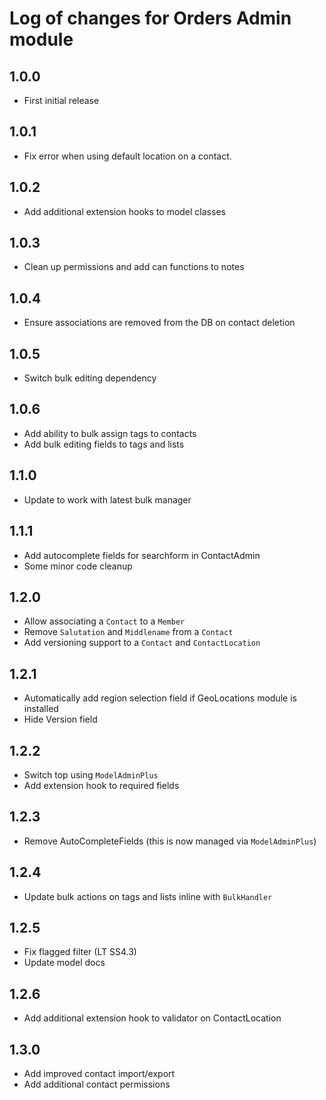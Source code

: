 # Log of changes for Orders Admin module

## 1.0.0

* First initial release

## 1.0.1

* Fix error when using default location on a contact.

## 1.0.2

* Add additional extension hooks to model classes

## 1.0.3

* Clean up permissions and add can functions to notes

## 1.0.4

* Ensure associations are removed from the DB on contact deletion

## 1.0.5

* Switch bulk editing dependency 

## 1.0.6

* Add ability to bulk assign tags to contacts
* Add bulk editing fields to tags and lists 

## 1.1.0

* Update to work with latest bulk manager

## 1.1.1

* Add autocomplete fields for searchform in ContactAdmin
* Some minor code cleanup

## 1.2.0

* Allow associating a `Contact` to a `Member`
* Remove `Salutation` and `Middlename` from a `Contact`
* Add versioning support to a `Contact` and `ContactLocation`

## 1.2.1

* Automatically add region selection field if GeoLocations module is installed
* Hide Version field

## 1.2.2

* Switch top using `ModelAdminPlus`
* Add extension hook to required fields

## 1.2.3

* Remove AutoCompleteFields (this is now managed via `ModelAdminPlus`)

## 1.2.4

* Update bulk actions on tags and lists inline with `BulkHandler`

## 1.2.5

* Fix flagged filter (LT SS4.3)
* Update model docs

## 1.2.6

* Add additional extension hook to validator on ContactLocation

## 1.3.0

* Add improved contact import/export
* Add additional contact permissions